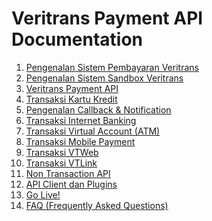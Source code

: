 Veritrans Payment API Documentation
===================================

1. [Pengenalan Sistem Pembayaran Veritrans](01-pengenalan/README.md)
2. [Pengenalan Sistem Sandbox Veritrans](02-sandbox/README.md)
3. [Veritrans Payment API](03-payment-api/README.md)
4. [Transaksi Kartu Kredit](04-kartu-kredit/README.md)
5. [Pengenalan Callback & Notification](05-callback-notification/README.md)
6. [Transaksi Internet Banking](06-internet-banking/README.md)
7. [Transaksi Virtual Account (ATM)](07-virtual-account/README.md)
8. [Transaksi Mobile Payment](08-mobile-payment/README.md)
9. [Transaksi VTWeb](09-vtweb/README.md)
10. [Transaksi VTLink](10-vtlink/README.md)
11. [Non Transaction API](11-non-transaction-api/README.md)
12. [API Client dan Plugins](12-api-client/README.md)
13. [Go Live!](13-go-live/README.md)
14. [FAQ (Frequently Asked Questions)](14-faq/README.md)